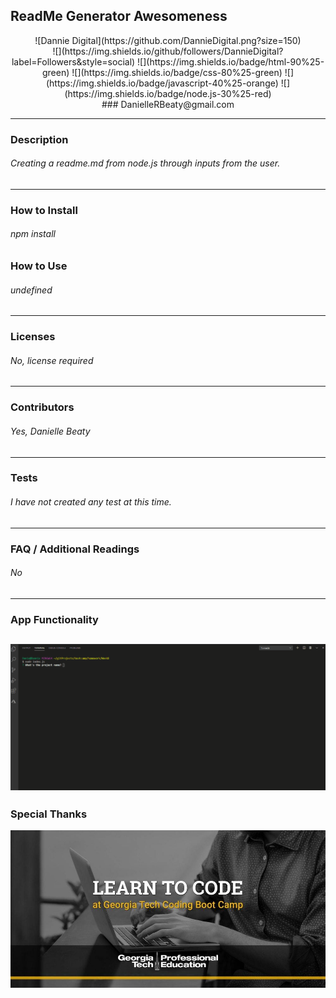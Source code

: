 

## ReadMe Generator Awesomeness
<p align= center>![Dannie Digital](https://github.com/DannieDigital.png?size=150)<br/>
![](https://img.shields.io/github/followers/DannieDigital?label=Followers&style=social) ![](https://img.shields.io/badge/html-90%25-green)  ![](https://img.shields.io/badge/css-80%25-green) ![](https://img.shields.io/badge/javascript-40%25-orange) ![](https://img.shields.io/badge/node.js-30%25-red)<br />
### DanielleRBeaty@gmail.com
  </p>

---
### Description
###### Creating a readme.md from node.js through inputs from the user.
---
### How to Install 
###### npm install

### How to Use
###### undefined
---
### Licenses
###### No, license required
---
### Contributors
###### Yes, Danielle Beaty
---
### Tests
###### I have not created any test at this time.
---
### FAQ / Additional Readings
###### No
---
### App Functionality
![](gif/app.gif)
---
### Special Thanks
![](images/gaTechCodeBootcamp.jpg)

                
